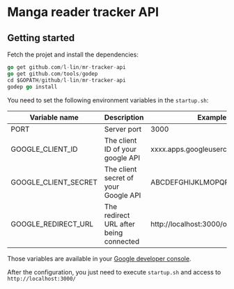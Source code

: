 Manga reader tracker API
========================

Getting started
---------------

Fetch the projet and install the dependencies:

```go
go get github.com/l-lin/mr-tracker-api
go get github.com/tools/godep
cd $GOPATH/github/l-lin/mr-tracker-api
godep go install
```

You need to set the following environment variables in the `startup.sh`:

|Variable name          |Description                            |Example                                |
|-----------------------|---------------------------------------|---------------------------------------|
|PORT                   |Server port                            |3000                                   |
|GOOGLE_CLIENT_ID       |The client ID of your google API       |xxxx.apps.googleusercontent.com        |
|GOOGLE_CLIENT_SECRET   |The client secret of your Google API   |ABCDEFGHIJKLMOPQRSTUVWXYZ              |
|GOOGLE_REDIRECT_URL    |The redirect URL after being connected |http://localhost:3000/oauth2callback   |

Those variables are available in your [Google developer console](https://console.developers.google.com/project).

After the configuration, you just need to execute `startup.sh` and access to `http://localhost:3000/`

